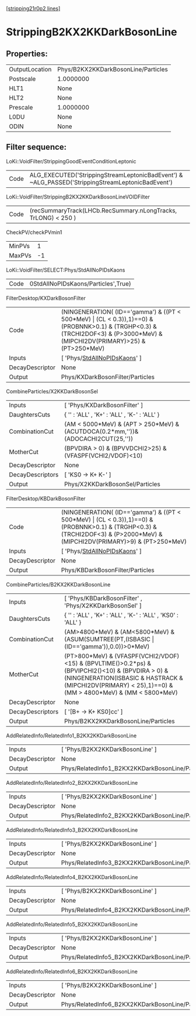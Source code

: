 [[stripping21r0p2 lines]](./stripping21r0p2-index)

# StrippingB2KX2KKDarkBosonLine

## Properties:

|                |                                     |
|----------------|-------------------------------------|
| OutputLocation | Phys/B2KX2KKDarkBosonLine/Particles |
| Postscale      | 1.0000000                           |
| HLT1           | None                                |
| HLT2           | None                                |
| Prescale       | 1.0000000                           |
| L0DU           | None                                |
| ODIN           | None                                |

## Filter sequence:

LoKi::VoidFilter/StrippingGoodEventConditionLeptonic

|      |                                                                                                  |
|------|--------------------------------------------------------------------------------------------------|
| Code | ALG_EXECUTED('StrippingStreamLeptonicBadEvent') & ~ALG_PASSED('StrippingStreamLeptonicBadEvent') |

LoKi::VoidFilter/StrippingB2KX2KKDarkBosonLineVOIDFilter

|      |                                                                |
|------|----------------------------------------------------------------|
| Code | (recSummaryTrack(LHCb.RecSummary.nLongTracks, TrLONG) \< 250 ) |

CheckPV/checkPVmin1

|        |     |
|--------|-----|
| MinPVs | 1   |
| MaxPVs | -1  |

LoKi::VoidFilter/SELECT:Phys/StdAllNoPIDsKaons

|      |                                     |
|------|-------------------------------------|
| Code | 0StdAllNoPIDsKaons/Particles',True) |

FilterDesktop/KXDarkBosonFilter

|                 |                                                                                                                                                                                        |
|-----------------|----------------------------------------------------------------------------------------------------------------------------------------------------------------------------------------|
| Code            | (NINGENERATION( (ID=='gamma') & ((PT \< 500\*MeV) \| (CL \< 0.3)),1)==0) & (PROBNNK\>0.1) & (TRGHP\<0.3) & (TRCHI2DOF\<3) & (P\>3000\*MeV) & (MIPCHI2DV(PRIMARY)\>25) & (PT\>250\*MeV) |
| Inputs          | [ 'Phys/[StdAllNoPIDsKaons](./stripping21r0p2-commonparticles-stdallnopidskaons)' ]                                                                                                  |
| DecayDescriptor | None                                                                                                                                                                                   |
| Output          | Phys/KXDarkBosonFilter/Particles                                                                                                                                                       |

CombineParticles/X2KKDarkBosonSel

|                  |                                                                                       |
|------------------|---------------------------------------------------------------------------------------|
| Inputs           | [ 'Phys/KXDarkBosonFilter' ]                                                        |
| DaughtersCuts    | { '' : 'ALL' , 'K+' : 'ALL' , 'K-' : 'ALL' }                                          |
| CombinationCut   | (AM \< 5000\*MeV) & (APT \> 250\*MeV) & (ACUTDOCA(0.2\*mm,''))& (ADOCACHI2CUT(25,'')) |
| MotherCut        | (BPVDIRA \> 0) & (BPVVDCHI2\>25) & (VFASPF(VCHI2/VDOF)\<10)                           |
| DecayDescriptor  | None                                                                                  |
| DecayDescriptors | [ 'KS0 -\> K+ K-' ]                                                                 |
| Output           | Phys/X2KKDarkBosonSel/Particles                                                       |

FilterDesktop/KBDarkBosonFilter

|                 |                                                                                                                                                                                       |
|-----------------|---------------------------------------------------------------------------------------------------------------------------------------------------------------------------------------|
| Code            | (NINGENERATION( (ID=='gamma') & ((PT \< 500\*MeV) \| (CL \< 0.3)),1)==0) & (PROBNNK\>0.1) & (TRGHP\<0.3) & (TRCHI2DOF\<3) & (P\>2000\*MeV) & (MIPCHI2DV(PRIMARY)\>9) & (PT\>250\*MeV) |
| Inputs          | [ 'Phys/[StdAllNoPIDsKaons](./stripping21r0p2-commonparticles-stdallnopidskaons)' ]                                                                                                 |
| DecayDescriptor | None                                                                                                                                                                                  |
| Output          | Phys/KBDarkBosonFilter/Particles                                                                                                                                                      |

CombineParticles/B2KX2KKDarkBosonLine

|                  |                                                                                                                                                                                                                        |
|------------------|------------------------------------------------------------------------------------------------------------------------------------------------------------------------------------------------------------------------|
| Inputs           | [ 'Phys/KBDarkBosonFilter' , 'Phys/X2KKDarkBosonSel' ]                                                                                                                                                               |
| DaughtersCuts    | { '' : 'ALL' , 'K+' : 'ALL' , 'K-' : 'ALL' , 'KS0' : 'ALL' }                                                                                                                                                           |
| CombinationCut   | (AM\>4800\*MeV) & (AM\<5800\*MeV) & (ASUM(SUMTREE(PT,(ISBASIC \| (ID=='gamma')),0.0))\>0\*MeV)                                                                                                                         |
| MotherCut        | (PT\>800\*MeV) & (VFASPF(VCHI2/VDOF)\<15) & (BPVLTIME()\>0.2\*ps) & (BPVIPCHI2()\<10) & (BPVDIRA \> 0) & (NINGENERATION(ISBASIC & HASTRACK & (MIPCHI2DV(PRIMARY) \< 25),1)==0) & (MM \> 4800\*MeV) & (MM \< 5800\*MeV) |
| DecayDescriptor  | None                                                                                                                                                                                                                   |
| DecayDescriptors | [ '[B+ -\> K+ KS0]cc' ]                                                                                                                                                                                            |
| Output           | Phys/B2KX2KKDarkBosonLine/Particles                                                                                                                                                                                    |

AddRelatedInfo/RelatedInfo1_B2KX2KKDarkBosonLine

|                 |                                                  |
|-----------------|--------------------------------------------------|
| Inputs          | [ 'Phys/B2KX2KKDarkBosonLine' ]                |
| DecayDescriptor | None                                             |
| Output          | Phys/RelatedInfo1_B2KX2KKDarkBosonLine/Particles |

AddRelatedInfo/RelatedInfo2_B2KX2KKDarkBosonLine

|                 |                                                  |
|-----------------|--------------------------------------------------|
| Inputs          | [ 'Phys/B2KX2KKDarkBosonLine' ]                |
| DecayDescriptor | None                                             |
| Output          | Phys/RelatedInfo2_B2KX2KKDarkBosonLine/Particles |

AddRelatedInfo/RelatedInfo3_B2KX2KKDarkBosonLine

|                 |                                                  |
|-----------------|--------------------------------------------------|
| Inputs          | [ 'Phys/B2KX2KKDarkBosonLine' ]                |
| DecayDescriptor | None                                             |
| Output          | Phys/RelatedInfo3_B2KX2KKDarkBosonLine/Particles |

AddRelatedInfo/RelatedInfo4_B2KX2KKDarkBosonLine

|                 |                                                  |
|-----------------|--------------------------------------------------|
| Inputs          | [ 'Phys/B2KX2KKDarkBosonLine' ]                |
| DecayDescriptor | None                                             |
| Output          | Phys/RelatedInfo4_B2KX2KKDarkBosonLine/Particles |

AddRelatedInfo/RelatedInfo5_B2KX2KKDarkBosonLine

|                 |                                                  |
|-----------------|--------------------------------------------------|
| Inputs          | [ 'Phys/B2KX2KKDarkBosonLine' ]                |
| DecayDescriptor | None                                             |
| Output          | Phys/RelatedInfo5_B2KX2KKDarkBosonLine/Particles |

AddRelatedInfo/RelatedInfo6_B2KX2KKDarkBosonLine

|                 |                                                  |
|-----------------|--------------------------------------------------|
| Inputs          | [ 'Phys/B2KX2KKDarkBosonLine' ]                |
| DecayDescriptor | None                                             |
| Output          | Phys/RelatedInfo6_B2KX2KKDarkBosonLine/Particles |
